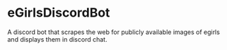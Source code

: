 # eGirlsDiscordBot
A discord bot that scrapes the web for publicly available images of egirls and displays them in discord chat. 
